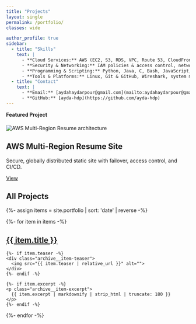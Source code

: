 ```yaml
---
title: "Projects"
layout: single
permalink: /portfolio/
classes: wide

author_profile: true
sidebar:
  - title: "Skills"
    text: |
      - **Cloud Services:** AWS (EC2, S3, RDS, VPC, Route 53, CloudFront, IAM, CloudWatch, Auto Scaling, Load Balancing)
      - **Security & Networking:** IAM policies & access control, network security, VPNs & firewalls, data encryption & hashing, monitoring & logging, Security+ best practices
      - **Programming & Scripting:** Python, Java, C, Bash, JavaScript, HTML/CSS, SQL
      - **Tools & Platforms:** Linux, Git & GitHub, Wireshark, system monitoring tools
  - title: "Contact"
    text: |
      - **Email:** [aydahaydarpour@gmail.com](mailto:aydahaydarpour@gmail.com)
      - **GitHub:** [ayda-hdp](https://github.com/ayda-hdp)
---
```


<div class="notice--primary" style="margin-bottom:1.25rem;"><strong>Featured Project</strong></div>

<div class="feature__wrapper">
  <div class="feature__item">
    <div class="archive__item">
      <div class="archive__item-teaser">
        <img src="{{ '/assets/images/secure-resume-arch.png' | relative_url }}" alt="AWS Multi-Region Resume architecture">
      </div>
      <h2 class="archive__item-title">AWS Multi-Region Resume Site</h2>
      <p class="archive__item-excerpt">Secure, globally distributed static site with failover, access control, and CI/CD.</p>
      <p>
        <a class="btn btn--primary" href="{{ '/portfolio/aws-multi-region-resume/' | relative_url }}">View</a>
      </p>
    </div>
  </div>
</div>

## All Projects

{%- assign items = site.portfolio | sort: 'date' | reverse -%}
<div class="entries-list">
{%- for item in items -%}
  <article class="archive__item">
    <h2 class="archive__item-title">
      <a href="{{ item.url | relative_url }}">{{ item.title }}</a>
    </h2>

    {%- if item.teaser -%}
    <div class="archive__item-teaser">
      <img src="{{ item.teaser | relative_url }}" alt="">
    </div>
    {%- endif -%}

    {%- if item.excerpt -%}
    <p class="archive__item-excerpt">
      {{ item.excerpt | markdownify | strip_html | truncate: 180 }}
    </p>
    {%- endif -%}
  </article>
{%- endfor -%}
</div>
